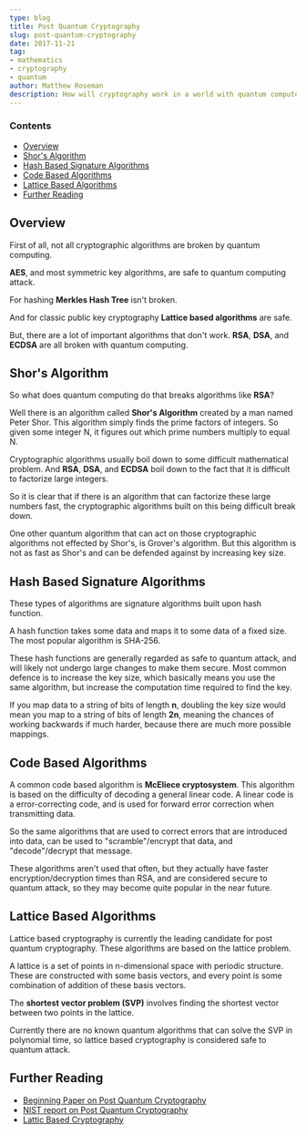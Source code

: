 ```yaml
---
type: blog
title: Post Quantum Cryptography
slug: post-quantum-cryptography
date: 2017-11-21
tag:
- mathematics
- cryptography
- quantum
author: Matthew Roseman
description: How will cryptography work in a world with quantum computers
---
```


### Contents
- [Overview](#overview)
- [Shor's Algorithm](#shors-algorithm)
- [Hash Based Signature Algorithms](#hash-based-signature-algorithms)
- [Code Based Algorithms](#code-based-algorithms)
- [Lattice Based Algorithms](#lattice-based-algorithms)
- [Further Reading](#further-reading)

## Overview

First of all, not all cryptographic algorithms are broken by quantum computing.

**AES**, and most symmetric key algorithms, are safe to quantum computing attack.

For hashing **Merkles Hash Tree** isn't broken.

And for classic public key cryptography **Lattice based algorithms** are safe.

But, there are a lot of important algorithms that don't work. **RSA**, **DSA**, and 
**ECDSA** are all broken with quantum computing.

## Shor's Algorithm

So what does quantum computing do that breaks algorithms like **RSA**?

Well there is an algorithm called **Shor's Algorithm** created by a man named
Peter Shor. This algorithm simply finds the prime factors of integers. So 
given some integer N, it figures out which prime numbers multiply to equal N.

Cryptographic algorithms usually boil down to some difficult mathematical problem.
And **RSA**, **DSA**, and **ECDSA** boil down to the fact that it is difficult to factorize
large integers.

So it is clear that if there is an algorithm that can factorize these large numbers
fast, the cryptographic algorithms built on this being difficult break down.

One other quantum algorithm that can act on those cryptographic algorithms not effected
by Shor's, is Grover's algorithm. But this algorithm is not as fast as Shor's and can be
defended against by increasing key size.

## Hash Based Signature Algorithms

These types of algorithms are signature algorithms built upon hash function.

A hash function takes some data and maps it to some data of a fixed size. The most popular
algorithm is SHA-256.

These hash functions are generally regarded as safe to quantum attack, and will likely
not undergo large changes to make them secure. Most common defence is to increase the key
size, which basically means you use the same algorithm, but increase the computation time
required to find the key.

If you map data to a string of bits of length **n**, doubling the key size would mean you
map to a string of bits of length **2n**, meaning the chances of working backwards if much
harder, because there are much more possible mappings.

## Code Based Algorithms

A common code based algorithm is **McEliece cryptosystem**. This algorithm is based on the 
difficulty of decoding a general linear code. A linear code is a error-correcting code, and
is used for forward error correction when transmitting data.

So the same algorithms that are used to correct errors that are introduced into data, can be
used to "scramble"/encrypt that data, and "decode"/decrypt that message.

These algorithms aren't used that often, but they actually have faster encryption/decryption
times than RSA, and are considered secure to quantum attack, so they may become quite popular
in the near future.

## Lattice Based Algorithms

Lattice based cryptography is currently the leading candidate for post quantum cryptography.
These algorithms are based on the lattice problem.

A lattice is a set of points in n-dimensional space with periodic structure. These are
constructed with some basis vectors, and every point is some combination of addition of
these basis vectors.

The **shortest vector problem (SVP)** involves finding the shortest vector between two points 
in the lattice.

Currently there are no known quantum algorithms that can solve the SVP in polynomial time,
so lattice based cryptography is considered safe to quantum attack.

## Further Reading

- [Beginning Paper on Post Quantum Cryptography](https://pqcrypto.org/www.springer.com/cda/content/document/cda_downloaddocument/9783540887010-c1.pdf)
- [NIST report on Post Quantum Cryptography](http://nvlpubs.nist.gov/nistpubs/ir/2016/NIST.IR.8105.pdf)
- [Lattic Based Cryptography](https://cims.nyu.edu/~regev/papers/pqc.pdf)
